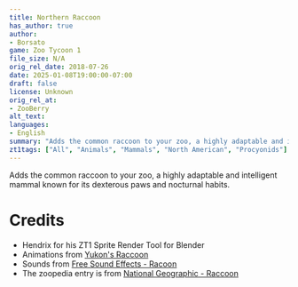 ```yaml
---
title: Northern Raccoon  
has_author: true  
author:  
- Borsato  
game: Zoo Tycoon 1  
file_size: N/A  
orig_rel_date: 2018-07-26  
date: 2025-01-08T19:00:00-07:00  
draft: false  
license: Unknown  
orig_rel_at:  
- ZooBerry  
alt_text:  
languages:  
- English  
summary: "Adds the common raccoon to your zoo, a highly adaptable and intelligent mammal known for its dexterous paws and nocturnal habits."  
zt1tags: ["All", "Animals", "Mammals", "North American", "Procyonids"]  
---
```


Adds the common raccoon to your zoo, a highly adaptable and intelligent mammal known for its dexterous paws and nocturnal habits.

# Credits  

- Hendrix for his ZT1 Sprite Render Tool for Blender  
- Animations from [Yukon's Raccoon](http://zt2downloadlibrary.wikia.com/wiki/Raccoon_(Yukon))  
- Sounds from [Free Sound Effects - Racoon](https://www.freesoundeffects.com/free-sounds/racoon-10051/)  
- The zoopedia entry is from [National Geographic - Raccoon](http://www.nationalgeographic.com.au/racoon/)  
